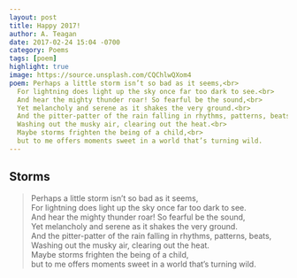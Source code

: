 ```yaml
---
layout: post
title: Happy 2017!
author: A. Teagan
date: 2017-02-24 15:04 -0700
category: Poems
tags: [poem]
highlight: true
image: https://source.unsplash.com/CQChlwQXom4
poem: Perhaps a little storm isn’t so bad as it seems,<br>
  For lightning does light up the sky once far too dark to see.<br>
  And hear the mighty thunder roar! So fearful be the sound,<br>
  Yet melancholy and serene as it shakes the very ground.<br>
  And the pitter-patter of the rain falling in rhythms, patterns, beats,<br>
  Washing out the musky air, clearing out the heat.<br>
  Maybe storms frighten the being of a child,<br>
  but to me offers moments sweet in a world that’s turning wild.
---
```

## Storms

<blockquote>
Perhaps a little storm isn’t so bad as it seems,<br>
For lightning does light up the sky once far too dark to see.<br>
And hear the mighty thunder roar! So fearful be the sound,<br>
Yet melancholy and serene as it shakes the very ground.<br>
And the pitter-patter of the rain falling in rhythms, patterns, beats,<br>
Washing out the musky air, clearing out the heat.<br>
Maybe storms frighten the being of a child,<br>
but to me offers moments sweet in a world that’s turning wild.
</blockquote>